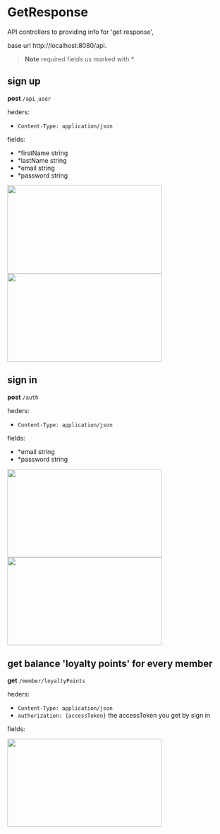 # GetResponse
API controllers to providing info for 'get response',

base url http://localhost:8080/api.

> **Note**
>required fields us marked with *.

## sign up 

**post** `/api_user`


heders:
- `Content-Type: application/json`

fields:
- *firstName string  
- *lastName  string
- *email string
- *password  string


<img src="https://user-images.githubusercontent.com/109727432/182322839-e09e9e6b-17d4-4309-813c-dc46cc52a8b9.png" data-canonical-src="https://user-images.githubusercontent.com/109727432/182322839-e09e9e6b-17d4-4309-813c-dc46cc52a8b9.png" width="350" height="200"  />

<img src="https://user-images.githubusercontent.com/109727432/182299947-996a878e-9a77-4d80-b53d-c03a67ff63c2.png" data-canonical-src="https://user-images.githubusercontent.com/109727432/182299947-996a878e-9a77-4d80-b53d-c03a67ff63c2.png" width="350" height="200"   />


## sign in 

**post** `/auth`


heders:
- `Content-Type: application/json`

fields:
- *email string
- *password  string


<img src="https://user-images.githubusercontent.com/109727432/182302279-95d3d888-f266-4924-8840-4ea95800e222.png" data-canonical-src="https://user-images.githubusercontent.com/109727432/182302279-95d3d888-f266-4924-8840-4ea95800e222.png" width="350" height="200"  />

<img src="https://user-images.githubusercontent.com/109727432/182302488-1cdc2a5e-9c78-49d8-9799-0831b1678077.png" data-canonical-src="https://user-images.githubusercontent.com/109727432/182302488-1cdc2a5e-9c78-49d8-9799-0831b1678077.png" width="350" height="200"   />


## get balance 'loyalty points' for every member 

**get** `/member/loyaltyPoints`


heders:
- `Content-Type: application/json`
- `authorization: {accessToken}` the accessToken you get by sign in 

fields:


<img src="https://user-images.githubusercontent.com/109727432/182303894-8f8c32e6-5db2-43d3-a2a9-e57eb986b5e3.png" data-canonical-src="https://user-images.githubusercontent.com/109727432/182303894-8f8c32e6-5db2-43d3-a2a9-e57eb986b5e3.png" width="350" height="200"  />






